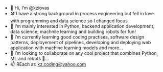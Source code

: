 - 👋 Hi, I’m @kziovas
- 🛠️ I have a strong background in process engineering but fell in love with programming and data science so I changed focus
- 👀 I’m mainly interested in Python, backend application development, data science, machnile learning and building robots for fun!
- 🌱 I’m currently learning good coding practises, software design patterns, deployement of pipelines, 
developing and deploying web application with machine learning models and more...
- 💞️ I’m looking to collaborate on any cool project that combines Python, ML and robots 🤖...
- 📫 REach at: kz.coding@yahoo.com

<!---
kziovas/kziovas is a ✨ special ✨ repository because its `README.md` (this file) appears on your GitHub profile.
You can click the Preview link to take a look at your changes.
--->
